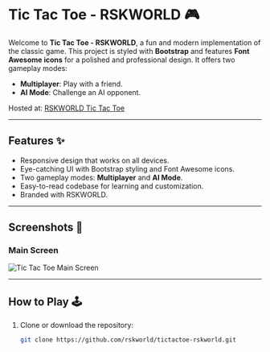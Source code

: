 # Tic Tac Toe - RSKWORLD 🎮

Welcome to **Tic Tac Toe - RSKWORLD**, a fun and modern implementation of the classic game. This project is styled with **Bootstrap** and features **Font Awesome icons** for a polished and professional design. It offers two gameplay modes:
- **Multiplayer**: Play with a friend.
- **AI Mode**: Challenge an AI opponent.

Hosted at: [RSKWORLD Tic Tac Toe](http://rskworld.in/games/html5-games/tictactoe/index.php)

---

## Features ✨
- Responsive design that works on all devices.
- Eye-catching UI with Bootstrap styling and Font Awesome icons.
- Two gameplay modes: **Multiplayer** and **AI Mode**.
- Easy-to-read codebase for learning and customization.
- Branded with RSKWORLD.

---

## Screenshots 📸

### Main Screen
![Tic Tac Toe Main Screen](http://localhost/games/html5-games/tictactoe/tictactoe.png)

---

## How to Play 🕹️
1. Clone or download the repository:
   ```bash
   git clone https://github.com/rskworld/tictactoe-rskworld.git

